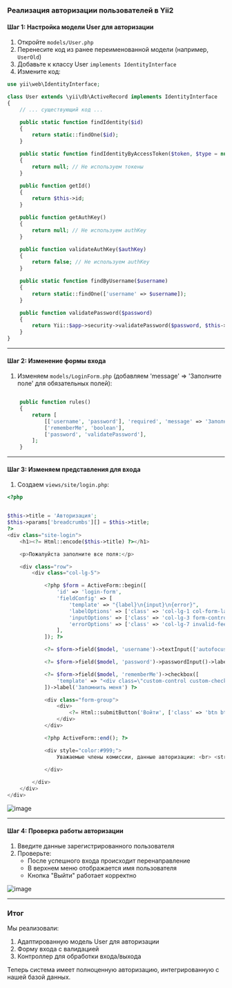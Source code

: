 ### Реализация авторизации пользователей в Yii2


#### Шаг 1: Настройка модели User для авторизации

1. Откройте `models/User.php`
2. Перенесите код из ранее переименованной модели (например, `UserOld`)
3. Добавьте к классу User `implements IdentityInterface`
4. Измените код:

```php
use yii\web\IdentityInterface;

class User extends \yii\db\ActiveRecord implements IdentityInterface
{
    // ... существующий код ...

    public static function findIdentity($id)
    {
        return static::findOne($id);
    }

    public static function findIdentityByAccessToken($token, $type = null)
    {
        return null; // Не используем токены
    }

    public function getId()
    {
        return $this->id;
    }

    public function getAuthKey()
    {
        return null; // Не используем authKey
    }

    public function validateAuthKey($authKey)
    {
        return false; // Не используем authKey
    }

    public static function findByUsername($username)
    {
        return static::findOne(['username' => $username]);
    }

    public function validatePassword($password)
    {
        return Yii::$app->security->validatePassword($password, $this->password);
    }
}
```


---


#### Шаг 2: Изменение формы входа

1. Изменяем `models/LoginForm.php` (добавляем 'message' => 'Заполните поле' для обязательных полей):

```php

    public function rules()
    {
        return [
            [['username', 'password'], 'required', 'message' => 'Заполните поле'],   
            ['rememberMe', 'boolean'],
            ['password', 'validatePassword'],
        ];
    }


```


---

#### Шаг 3: Изменяем представления для входа

1. Создаем `views/site/login.php`:

```php
<?php


$this->title = 'Авторизация';
$this->params['breadcrumbs'][] = $this->title;
?>
<div class="site-login">
    <h1><?= Html::encode($this->title) ?></h1>

    <p>Пожалуйста заполните все поля:</p>

    <div class="row">
        <div class="col-lg-5">

            <?php $form = ActiveForm::begin([
                'id' => 'login-form',
                'fieldConfig' => [
                    'template' => "{label}\n{input}\n{error}",
                    'labelOptions' => ['class' => 'col-lg-1 col-form-label mr-lg-3'],
                    'inputOptions' => ['class' => 'col-lg-3 form-control'],
                    'errorOptions' => ['class' => 'col-lg-7 invalid-feedback'],
                ],
            ]); ?>

            <?= $form->field($model, 'username')->textInput(['autofocus' => true])->label('Имя пользователя') ?>

            <?= $form->field($model, 'password')->passwordInput()->label('Пароль') ?>

            <?= $form->field($model, 'rememberMe')->checkbox([
                'template' => "<div class=\"custom-control custom-checkbox\">{input} {label}</div>\n<div class=\"col-lg-8\">{error}</div>",
            ])->label('Запомнить меня') ?>

            <div class="form-group">
                <div>
                    <?= Html::submitButton('Войти', ['class' => 'btn btn-primary', 'name' => 'login-button']) ?>
                </div>
            </div>

            <?php ActiveForm::end(); ?>

            <div style="color:#999;">
                Уважаемые члены комиссии, данные авторизации: <br> <strong>admin/admin</strong> или <strong>demo/demo</strong>.<br>
    
            </div>

        </div>
    </div>
</div>

```

![image](https://github.com/user-attachments/assets/8bd73f8c-f1fa-4938-8a08-ccf639db094b)


---


#### Шаг 4: Проверка работы авторизации

1. Введите данные зарегистрированного пользователя
2. Проверьте:
   - После успешного входа происходит перенаправление
   - В верхнем меню отображается имя пользователя
   - Кнопка "Выйти" работает корректно


![image](https://github.com/user-attachments/assets/4fe08fa3-a875-4245-8d38-fd67afa34ae3)


---

### Итог

Мы реализовали:
1. Адаптированную модель User для авторизации
2. Форму входа с валидацией
3. Контроллер для обработки входа/выхода


Теперь система имеет полноценную авторизацию, интегрированную с нашей базой данных.
